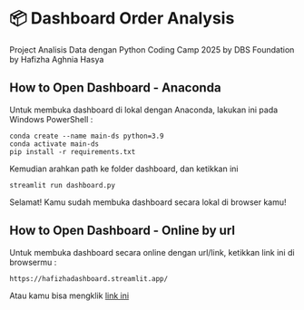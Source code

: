 # 📦 Dashboard Order Analysis
Project Analisis Data dengan Python Coding Camp 2025 by DBS Foundation by Hafizha Aghnia Hasya

## How to Open Dashboard - Anaconda
Untuk membuka dashboard di lokal dengan Anaconda, lakukan ini pada Windows PowerShell :
```
conda create --name main-ds python=3.9
conda activate main-ds
pip install -r requirements.txt
```
Kemudian arahkan path ke folder dashboard, dan ketikkan ini 
```
streamlit run dashboard.py
```
Selamat! Kamu sudah membuka dashboard secara lokal di browser kamu!

## How to Open Dashboard - Online by url
Untuk membuka dashboard secara online dengan url/link, ketikkan link ini di browsermu :
```
https://hafizhadashboard.streamlit.app/
```
Atau kamu bisa mengklik [link ini](https://hafizhadashboard.streamlit.app/)
